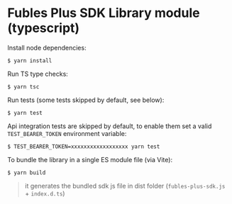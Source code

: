 # Fubles Plus SDK Library module (typescript)

Install node dependencies:
```
$ yarn install
```

Run TS type checks:
```
$ yarn tsc
```

Run tests (some tests skipped by default, see below):
```
$ yarn test
```

Api integration tests are skipped by default, to enable them set a valid `TEST_BEARER_TOKEN` environment variable:
```
$ TEST_BEARER_TOKEN=xxxxxxxxxxxxxxxxxx yarn test
```

To bundle the library in a single ES module file (via Vite):
```
$ yarn build
```

> it generates the bundled sdk js file in dist folder (`fubles-plus-sdk.js` + `index.d.ts`)
